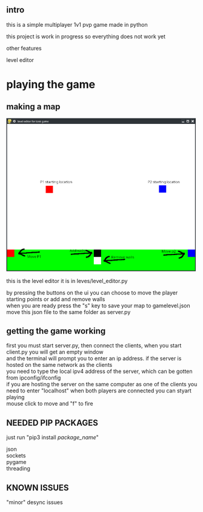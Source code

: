 ## intro

this is a simple multiplayer 1v1 pvp game made in python
  
this project is work in progress so everything does not work yet
  
other features
  
level editor  


  


  


  

  



# playing the game
  

## making a map

<p>
<img src="images/leveldemo1.png" width ="500" alt="">
</p>
  
this is the level editor
it is in leves/level_editor.py
  
by pressing the buttons on the ui you can choose to move the player starting points or add and remove walls  
when you are ready press the "s" key to save your map to gamelevel.json
move this json file to the same folder as server.py  
  
  


## getting the game working
first you must start server.py, then connect the clients, when you start client.py you will get an empty window  
and the terminal will prompt you to enter an ip address. if the server is hosted on the same network as the clients  
you need to type the local ipv4 address of the server, which can be gotten from ipconfig/ifconfig  
if you are hosting the server on the same computer as one of the clients you need to enter "localhost"
when both players are connected you can styart playing  
mouse click to move and "f" to fire
  

  









  
## NEEDED PIP PACKAGES

just run "pip3 install *package_name*"

json  
sockets  
pygame  
threading  

  





## KNOWN ISSUES
    
  
"minor" desync issues

